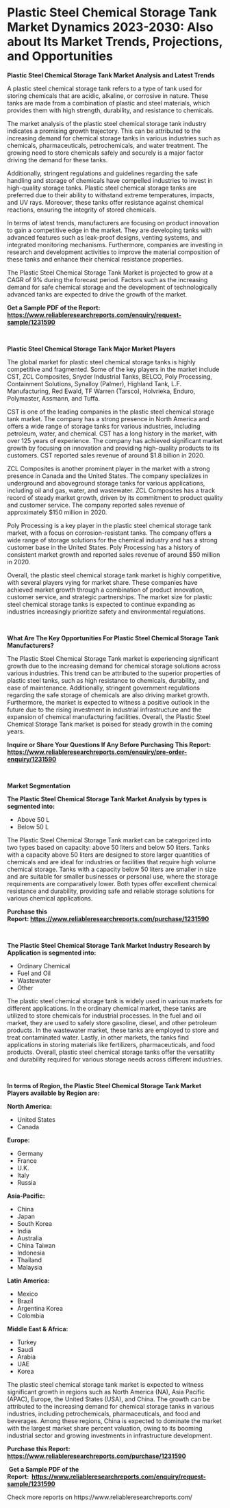 <p><h1>Plastic Steel Chemical Storage Tank Market Dynamics 2023-2030: Also about Its Market Trends, Projections, and Opportunities</h1></p><p><strong>Plastic Steel Chemical Storage Tank Market Analysis and Latest Trends</strong></p>
<p><p>A plastic steel chemical storage tank refers to a type of tank used for storing chemicals that are acidic, alkaline, or corrosive in nature. These tanks are made from a combination of plastic and steel materials, which provides them with high strength, durability, and resistance to chemicals.</p><p>The market analysis of the plastic steel chemical storage tank industry indicates a promising growth trajectory. This can be attributed to the increasing demand for chemical storage tanks in various industries such as chemicals, pharmaceuticals, petrochemicals, and water treatment. The growing need to store chemicals safely and securely is a major factor driving the demand for these tanks.</p><p>Additionally, stringent regulations and guidelines regarding the safe handling and storage of chemicals have compelled industries to invest in high-quality storage tanks. Plastic steel chemical storage tanks are preferred due to their ability to withstand extreme temperatures, impacts, and UV rays. Moreover, these tanks offer resistance against chemical reactions, ensuring the integrity of stored chemicals.</p><p>In terms of latest trends, manufacturers are focusing on product innovation to gain a competitive edge in the market. They are developing tanks with advanced features such as leak-proof designs, venting systems, and integrated monitoring mechanisms. Furthermore, companies are investing in research and development activities to improve the material composition of these tanks and enhance their chemical resistance properties.</p><p>The Plastic Steel Chemical Storage Tank Market is projected to grow at a CAGR of 9% during the forecast period. Factors such as the increasing demand for safe chemical storage and the development of technologically advanced tanks are expected to drive the growth of the market.</p></p>
<p><strong>Get a Sample PDF of the Report:&nbsp; <a href="https://www.reliableresearchreports.com/enquiry/request-sample/1231590">https://www.reliableresearchreports.com/enquiry/request-sample/1231590</a></strong></p>
<p>&nbsp;</p>
<p><strong>Plastic Steel Chemical Storage Tank Major Market Players</strong></p>
<p><p>The global market for plastic steel chemical storage tanks is highly competitive and fragmented. Some of the key players in the market include CST, ZCL Composites, Snyder Industrial Tanks, BELCO, Poly Processing, Containment Solutions, Synalloy (Palmer), Highland Tank, L.F. Manufacturing, Red Ewald, TF Warren (Tarsco), Holvrieka, Enduro, Polymaster, Assmann, and Tuffa.</p><p>CST is one of the leading companies in the plastic steel chemical storage tank market. The company has a strong presence in North America and offers a wide range of storage tanks for various industries, including petroleum, water, and chemical. CST has a long history in the market, with over 125 years of experience. The company has achieved significant market growth by focusing on innovation and providing high-quality products to its customers. CST reported sales revenue of around $1.8 billion in 2020.</p><p>ZCL Composites is another prominent player in the market with a strong presence in Canada and the United States. The company specializes in underground and aboveground storage tanks for various applications, including oil and gas, water, and wastewater. ZCL Composites has a track record of steady market growth, driven by its commitment to product quality and customer service. The company reported sales revenue of approximately $150 million in 2020.</p><p>Poly Processing is a key player in the plastic steel chemical storage tank market, with a focus on corrosion-resistant tanks. The company offers a wide range of storage solutions for the chemical industry and has a strong customer base in the United States. Poly Processing has a history of consistent market growth and reported sales revenue of around $50 million in 2020.</p><p>Overall, the plastic steel chemical storage tank market is highly competitive, with several players vying for market share. These companies have achieved market growth through a combination of product innovation, customer service, and strategic partnerships. The market size for plastic steel chemical storage tanks is expected to continue expanding as industries increasingly prioritize safety and environmental regulations.</p></p>
<p>&nbsp;</p>
<p><strong>What Are The Key Opportunities For Plastic Steel Chemical Storage Tank Manufacturers?</strong></p>
<p><p>The Plastic Steel Chemical Storage Tank market is experiencing significant growth due to the increasing demand for chemical storage solutions across various industries. This trend can be attributed to the superior properties of plastic steel tanks, such as high resistance to chemicals, durability, and ease of maintenance. Additionally, stringent government regulations regarding the safe storage of chemicals are also driving market growth. Furthermore, the market is expected to witness a positive outlook in the future due to the rising investment in industrial infrastructure and the expansion of chemical manufacturing facilities. Overall, the Plastic Steel Chemical Storage Tank market is poised for steady growth in the coming years.</p></p>
<p><strong>Inquire or Share Your Questions If Any Before Purchasing This Report: <a href="https://www.reliableresearchreports.com/enquiry/pre-order-enquiry/1231590">https://www.reliableresearchreports.com/enquiry/pre-order-enquiry/1231590</a></strong></p>
<p>&nbsp;</p>
<p><strong>Market Segmentation</strong></p>
<p><strong>The Plastic Steel Chemical Storage Tank Market Analysis by types is segmented into:</strong></p>
<p><ul><li>Above 50 L</li><li>Below 50 L</li></ul></p>
<p><p>The Plastic Steel Chemical Storage Tank market can be categorized into two types based on capacity: above 50 liters and below 50 liters. Tanks with a capacity above 50 liters are designed to store larger quantities of chemicals and are ideal for industries or facilities that require high volume chemical storage. Tanks with a capacity below 50 liters are smaller in size and are suitable for smaller businesses or personal use, where the storage requirements are comparatively lower. Both types offer excellent chemical resistance and durability, providing safe and reliable storage solutions for various chemical applications.</p></p>
<p><strong>Purchase this Report:&nbsp;<a href="https://www.reliableresearchreports.com/purchase/1231590">https://www.reliableresearchreports.com/purchase/1231590</a></strong></p>
<p>&nbsp;</p>
<p><strong>The Plastic Steel Chemical Storage Tank Market Industry Research by Application is segmented into:</strong></p>
<p><ul><li>Ordinary Chemical</li><li>Fuel and Oil</li><li>Wastewater</li><li>Other</li></ul></p>
<p><p>The plastic steel chemical storage tank is widely used in various markets for different applications. In the ordinary chemical market, these tanks are utilized to store chemicals for industrial processes. In the fuel and oil market, they are used to safely store gasoline, diesel, and other petroleum products. In the wastewater market, these tanks are employed to store and treat contaminated water. Lastly, in other markets, the tanks find applications in storing materials like fertilizers, pharmaceuticals, and food products. Overall, plastic steel chemical storage tanks offer the versatility and durability required for various storage needs across different industries.</p></p>
<p>&nbsp;</p>
<p><strong>In terms of Region, the Plastic Steel Chemical Storage Tank Market Players available by Region are:</strong></p>
<p>
    <p> <strong> North America: </strong>
        <ul>
            <li>United States</li>
            <li>Canada</li>
        </ul>
        </p> 
    <p> <strong> Europe: </strong>
        <ul>
            <li>Germany</li>
            <li>France</li>
            <li>U.K.</li>
            <li>Italy</li>
            <li>Russia</li>
        </ul>
        </p> 
    <p> <strong> Asia-Pacific: </strong>
        <ul>
            <li>China</li>
            <li>Japan</li>
            <li>South Korea</li>
            <li>India</li>
            <li>Australia</li>
            <li>China Taiwan</li>
            <li>Indonesia</li>
            <li>Thailand</li>
            <li>Malaysia</li>
        </ul>
        </p> 
    <p> <strong> Latin America: </strong>
        <ul>
            <li>Mexico</li>
            <li>Brazil</li>
            <li>Argentina Korea</li>
            <li>Colombia</li>
        </ul>
        </p> 
    <p> <strong> Middle East & Africa: </strong>
        <ul>
            <li>Turkey</li>
            <li>Saudi</li>
            <li>Arabia</li>
            <li>UAE</li>
            <li>Korea</li>
        </ul>
    </p>
    </p>
<p><p>The plastic steel chemical storage tank market is expected to witness significant growth in regions such as North America (NA), Asia Pacific (APAC), Europe, the United States (USA), and China. The growth can be attributed to the increasing demand for chemical storage tanks in various industries, including petrochemicals, pharmaceuticals, and food and beverages. Among these regions, China is expected to dominate the market with the largest market share percent valuation, owing to its booming industrial sector and growing investments in infrastructure development.</p></p>
<p><strong>Purchase this Report: <a href="https://www.reliableresearchreports.com/purchase/1231590">https://www.reliableresearchreports.com/purchase/1231590</a></strong></p>
<p>&nbsp;<strong>Get a Sample PDF of the Report:&nbsp;&nbsp;<a href="https://www.reliableresearchreports.com/enquiry/request-sample/1231590">https://www.reliableresearchreports.com/enquiry/request-sample/1231590</a></strong></p>
<p><strong></strong></p>
<p>Check more reports on https://www.reliableresearchreports.com/</p>